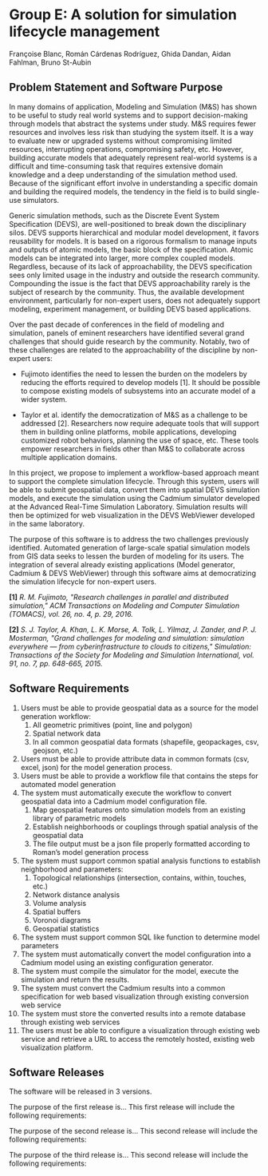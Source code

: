 # Group E: A solution for simulation lifecycle management

Françoise Blanc,
Román Cárdenas Rodríguez,
Ghida Dandan,
Aidan Fahlman,
Bruno St-Aubin

## Problem Statement and Software Purpose

In many domains of application, Modeling and Simulation (M&S) has shown to be useful to study real world systems and to support decision-making through models that abstract the systems under study. M&S requires fewer resources and involves less risk than studying the system itself. It is a way to evaluate new or upgraded systems without compromising limited resources, interrupting operations, compromising safety, etc. However, building accurate models that adequately represent real-world systems is a difficult and time-consuming task that requires extensive domain knowledge and a deep understanding of the simulation method used. Because of the significant effort involve in understanding a specific domain and building the required models, the tendency in the field is to build single-use simulators.

Generic simulation methods, such as the Discrete Event System Specification (DEVS), are well-positioned to break down the disciplinary silos. DEVS supports hierarchical and modular model development, it favors reusability for models. It is based on a rigorous formalism to manage inputs and outputs of atomic models, the basic block of the specification. Atomic models can be integrated into larger, more complex coupled models. Regardless, because of its lack of approachability, the DEVS specification sees only limited usage in the industry and outside the research community. Compounding the issue is the fact that DEVS approachability rarely is the subject of research by the community. Thus, the available development environment, particularly for non-expert users, does not adequately support modeling, experiment management, or building DEVS based applications.

Over the past decade of conferences in the field of modeling and simulation, panels of eminent researchers have identified several grand challenges that should guide research by the community. Notably, two of these challenges are related to the approachability of the discipline by non-expert users:

- Fujimoto identifies the need to lessen the burden on the modelers by reducing the efforts required to develop models [1]. It should be possible to compose existing models of subsystems into an accurate model of a wider system.

- Taylor et al. identify the democratization of M&S as a challenge to be addressed [2]. Researchers now require adequate tools that will support them in building online platforms, mobile applications, developing customized robot behaviors, planning the use of space, etc. These tools empower researchers in fields other than M&S to collaborate across multiple application domains.

In this project, we propose to implement a workflow-based approach meant to support the complete simulation lifecycle. Through this system, users will be able to submit geospatial data, convert them into spatial DEVS simulation models, and execute the simulation using the Cadmium simulator developed at the Advanced Real-Time Simulation Laboratory. Simulation results will then be optimized for web visualization in the DEVS WebViewer developed in the same laboratory.

The purpose of this software is to address the two challenges previously identified. Automated generation of large-scale spatial simulation models from GIS data seeks to lessen the burden of modeling for its users. The integration of several already existing applications (Model generator, Cadmium & DEVS WebViewer) through this software aims at democratizing the simulation lifecycle for non-expert users.

<b>[1]</b> <i>R. M. Fujimoto, "Research challenges in parallel and distributed simulation," ACM Transactions on Modeling and Computer Simulation (TOMACS), vol. 26, no. 4, p. 29, 2016.</i>

<b>[2]</b> <i>S. J. Taylor, A. Khan, L. K. Morse, A. Tolk, L. Yilmaz, J. Zander, and P. J. Mosterman, "Grand challenges for modeling and simulation: simulation everywhere — from cyberinfrastructure to clouds to citizens," Simulation: Transactions of the Society for Modeling and Simulation International, vol. 91, no. 7, pp. 648-665, 2015.</i>

## Software Requirements

1. Users must be able to provide geospatial data as a source for the model generation workflow:
	1. All geometric primitives (point, line and polygon)
	2. Spatial network data  
	3. In all common geospatial data formats (shapefile, geopackages, csv, geojson, etc.)
2. Users must be able to provide attribute data in common formats (csv, excel, json) for the model generation process.
3. Users must be able to provide a workflow file that contains the steps for automated model generation
4. The system must automatically execute the workflow to convert geospatial data into a Cadmium model configuration file.
	1. Map geospatial features onto simulation models from an existing library of parametric models
	2. Establish neighborhoods or couplings through spatial analysis of the geospatial data
	3. The file output must be a json file properly formatted according to Roman’s model generation process
5. The system must support common spatial analysis functions to establish neighborhood and parameters:
	1. Topological relationships (intersection, contains, within, touches, etc.)
	2. Network distance analysis
	3. Volume analysis
	4. Spatial buffers
	5. Voronoi diagrams
	6. Geospatial statistics
6. The system must support common SQL like function to determine model parameters
7. The system must automatically convert the model configuration into a Cadmium model using an existing configuration generator.
8. The system must compile the simulator for the model, execute the simulation and return the results.
9. The system must convert the Cadmium results into a common specification for web based visualization through existing conversion web service
10. The system must store the converted results into a remote database through existing web services
11. The users must be able to configure a visualization through existing web service and retrieve a URL to access the remotely hosted, existing web visualization platform.

## Software Releases
The software will be released in 3 versions.

The purpose of the first release is… This first release will include the following requirements:

The purpose of the second release is… This second release will include the following requirements:

The purpose of the third release is… This second release will include the following requirements:
